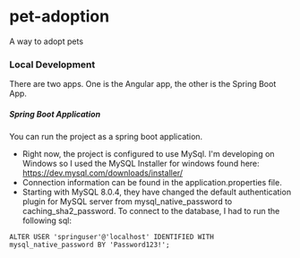 # pet-adoption
A way to adopt pets

### Local Development
There are two apps. One is the Angular app, the other is the Spring Boot App.
##### Spring Boot Application
You can run the project as a spring boot application.
- Right now, the project is configured to use MySql. I'm developing on Windows so I used the MySQL Installer for windows found here: https://dev.mysql.com/downloads/installer/
- Connection information can be found in the application.properties file.
- Starting with MySQL 8.0.4, they have changed the default authentication plugin for MySQL server from mysql_native_password to caching_sha2_password. To connect to the database, I had to run the following sql:

`ALTER USER 'springuser'@'localhost' IDENTIFIED WITH mysql_native_password BY 'Password123!';`